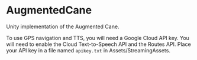 # AugmentedCane
Unity implementation of the Augmented Cane.

To use GPS navigation and TTS, you will need a Google Cloud API key. You will need to enable the Cloud Text-to-Speech API and the Routes API. Place your API key in a file named `apikey.txt` in Assets/StreamingAssets.